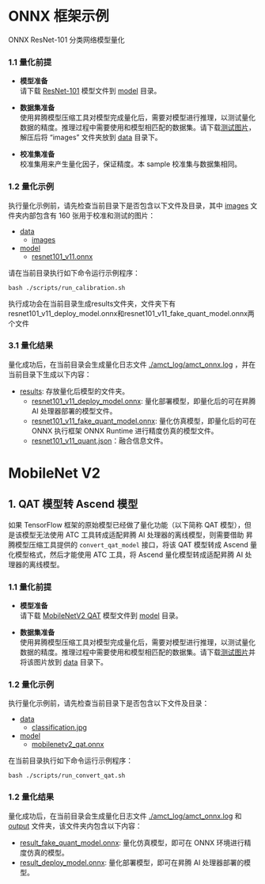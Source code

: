 # ONNX 框架示例

ONNX ResNet-101 分类网络模型量化

### 1.1 量化前提

+ **模型准备**  
请下载 [ResNet-101](https://obs-9be7.obs.cn-east-2.myhuaweicloud.com/models/amct_acl/resnet101_v11.onnx) 模型文件到 [model](./model/) 目录。

+ **数据集准备**  
使用昇腾模型压缩工具对模型完成量化后，需要对模型进行推理，以测试量化数据的精度。推理过程中需要使用和模型相匹配的数据集。请下载[测试图片](https://obs-9be7.obs.cn-east-2.myhuaweicloud.com/models/amct_acl/classification/imagenet_calibration.tar.gz)，解压后将 “images” 文件夹放到 [data](./data/) 目录下。

+ **校准集准备**  
校准集用来产生量化因子，保证精度。本 sample 校准集与数据集相同。

### 1.2 量化示例

执行量化示例前，请先检查当前目录下是否包含以下文件及目录，其中 [images](./data/images/) 文件夹内部包含有 160 张用于校准和测试的图片：

+ [data](./data/)
  + [images](./data/images/)
+ [model](./model/)
  + [resnet101_v11.onnx](./model/resnet101_v11.onnx)

请在当前目录执行如下命令运行示例程序：
```none
bash ./scripts/run_calibration.sh
```
执行成功会在当前目录生成results文件夹，文件夹下有resnet101_v11_deploy_model.onnx和resnet101_v11_fake_quant_model.onnx两个文件

### 3.1 量化结果

量化成功后，在当前目录会生成量化日志文件 [./amct_log/amct_onnx.log](./amct_log/amct_onnx.log) ，并在当前目录下生成以下内容：

+ [results](./results/): 存放量化后模型的文件夹。
  + [resnet101_v11_deploy_model.onnx](./results/resnet101_v11_deploy_model.onnx): 量化部署模型，即量化后的可在昇腾 AI 处理器部署的模型文件。
  + [resnet101_v11_fake_quant_model.onnx](./results/resnet101_v11_fake_quant_model.onnx): 量化仿真模型，即量化后的可在 ONNX 执行框架 ONNX Runtime 进行精度仿真的模型文件。
  + [resnet101_v11_quant.json](./results/resnet101_v11_quant.json)：融合信息文件。

# MobileNet V2

## 1. QAT 模型转 Ascend 模型
如果 TensorFlow 框架的原始模型已经做了量化功能（以下简称 QAT 模型），但是该模型无法使用 ATC 工具转成适配昇腾 AI 处理器的离线模型，则需要借助 昇腾模型压缩工具提供的 `convert_qat_model` 接口，将该 QAT 模型转成 Ascend 量化模型格式，然后才能使用 ATC 工具，将 Ascend 量化模型转成适配昇腾 AI 处理器的离线模型。

### 1.1 量化前提

+ **模型准备**  
请下载 [MobileNetV2 QAT](https://obs-9be7.obs.cn-east-2.myhuaweicloud.com/003_Atc_Models/AE/ATC%20Model/mobilenetv2_convert_qat/mobilenetv2_qat.onnx) 模型文件到 [model](./model/) 目录。

+ **数据集准备**  
使用昇腾模型压缩工具对模型完成量化后，需要对模型进行推理，以测试量化数据的精度。推理过程中需要使用和模型相匹配的数据集。请下载[测试图片](https://obs-9be7.obs.cn-east-2.myhuaweicloud.com/models/mobilenet_v2_calibration/classification.jpg)并将该图片放到 [data](./data/) 目录下。

### 1.2 量化示例

执行量化示例前，请先检查当前目录下是否包含以下文件及目录：

+ [data](./data/)
  + [classification.jpg](./data/classification.jpg)
+ [model](./model/)
  + [mobilenetv2_qat.onnx](./model/mobilenetv2_qat.onnx)

在当前目录执行如下命令运行示例程序：
```none
bash ./scripts/run_convert_qat.sh
```

### 1.2 量化结果

量化成功后，在当前目录会生成量化日志文件 [./amct_log/amct_onnx.log](./amct_log/amct_onnx.log) 和 [output](./output/) 文件夹，该文件夹内包含以下内容：
  + [result_fake_quant_model.onnx](./output/result_fake_quant_model.onnx): 量化仿真模型，即可在 ONNX 环境进行精度仿真的模型。
  + [result_deploy_model.onnx](./output/result_deploy_model.onnx): 量化部署模型，即可在昇腾 AI 处理器部署的模型。

